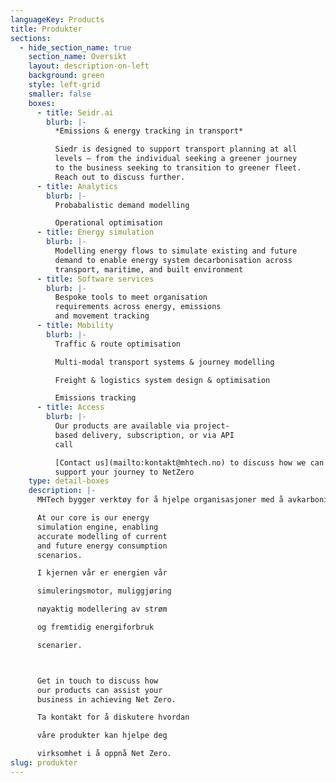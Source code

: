 ```yaml
---
languageKey: Products
title: Produkter
sections:
  - hide_section_name: true
    section_name: Oversikt
    layout: description-on-left
    background: green
    style: left-grid
    smaller: false
    boxes:
      - title: Seidr.ai
        blurb: |-
          *Emissions & energy tracking in transport*

          Siedr is designed to support transport planning at all
          levels – from the individual seeking a greener journey
          to the business seeking to transition to greener fleet.
          Reach out to discuss further.
      - title: Analytics
        blurb: |-
          Probabalistic demand modelling

          Operational optimisation
      - title: Energy simulation
        blurb: |-
          Modelling energy flows to simulate existing and future
          demand to enable energy system decarbonisation across
          transport, maritime, and built environment
      - title: Software services
        blurb: |-
          Bespoke tools to meet organisation
          requirements across energy, emissions
          and movement tracking
      - title: Mobility
        blurb: |-
          Traffic & route optimisation

          Multi-modal transport systems & journey modelling

          Freight & logistics system design & optimisation

          Emissions tracking
      - title: Access
        blurb: |-
          Our products are available via project-
          based delivery, subscription, or via API
          call

          [Contact us](mailto:kontakt@mhtech.no) to discuss how we can help
          support your journey to NetZero
    type: detail-boxes
    description: |-
      MHTech bygger verktøy for å hjelpe organisasjoner med å avkarbonisere.

      At our core is our energy
      simulation engine, enabling
      accurate modelling of current
      and future energy consumption
      scenarios.

      I kjernen vår er energien vår

      simuleringsmotor, muliggjøring

      nøyaktig modellering av strøm

      og fremtidig energiforbruk

      scenarier.



      Get in touch to discuss how
      our products can assist your
      business in achieving Net Zero.

      Ta kontakt for å diskutere hvordan

      våre produkter kan hjelpe deg

      virksomhet i å oppnå Net Zero.
slug: produkter
---
```

